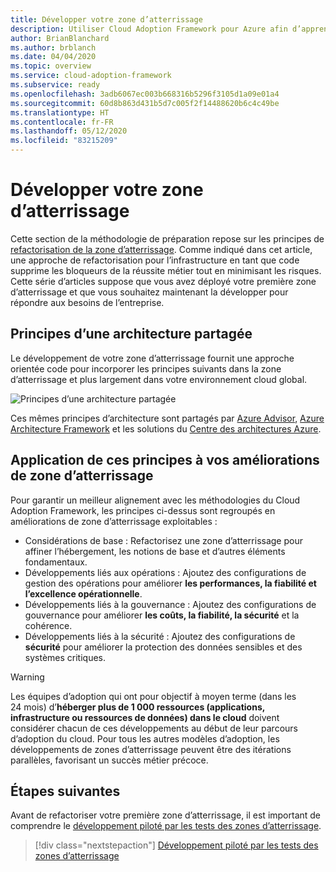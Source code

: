 ```yaml
---
title: Développer votre zone d’atterrissage
description: Utiliser Cloud Adoption Framework pour Azure afin d’apprendre à développer une zone d’atterrissage.
author: BrianBlanchard
ms.author: brblanch
ms.date: 04/04/2020
ms.topic: overview
ms.service: cloud-adoption-framework
ms.subservice: ready
ms.openlocfilehash: 3adb6067ec003b668316b5296f3105d1a09e01a4
ms.sourcegitcommit: 60d8b863d431b5d7c005f2f14488620b6c4c49be
ms.translationtype: HT
ms.contentlocale: fr-FR
ms.lasthandoff: 05/12/2020
ms.locfileid: "83215209"
---
```

# <a name="expand-your-landing-zone"></a>Développer votre zone d’atterrissage

Cette section de la méthodologie de préparation repose sur les principes de [refactorisation de la zone d’atterrissage](../landing-zone/refactor.md). Comme indiqué dans cet article, une approche de refactorisation pour l’infrastructure en tant que code supprime les bloqueurs de la réussite métier tout en minimisant les risques. Cette série d’articles suppose que vous avez déployé votre première zone d’atterrissage et que vous souhaitez maintenant la développer pour répondre aux besoins de l’entreprise.

## <a name="shared-architecture-principles"></a>Principes d’une architecture partagée

Le développement de votre zone d’atterrissage fournit une approche orientée code pour incorporer les principes suivants dans la zone d’atterrissage et plus largement dans votre environnement cloud global.

![Principes d’une architecture partagée](../../_images/ready/shared-principles.png)

Ces mêmes principes d’architecture sont partagés par [Azure Advisor](https://docs.microsoft.com/azure/advisor/advisor-overview), [Azure Architecture Framework](https://docs.microsoft.com/azure/architecture/framework) et les solutions du [Centre des architectures Azure](https://docs.microsoft.com/azure/architecture).

## <a name="applying-these-principles-to-your-landing-zone-improvements"></a>Application de ces principes à vos améliorations de zone d’atterrissage

Pour garantir un meilleur alignement avec les méthodologies du Cloud Adoption Framework, les principes ci-dessus sont regroupés en améliorations de zone d’atterrissage exploitables :

- Considérations de base : Refactorisez une zone d’atterrissage pour affiner l’hébergement, les notions de base et d’autres éléments fondamentaux.
- Développements liés aux opérations : Ajoutez des configurations de gestion des opérations pour améliorer **les performances, la fiabilité et l’excellence opérationnelle**.
- Développements liés à la gouvernance : Ajoutez des configurations de gouvernance pour améliorer **les coûts, la fiabilité, la sécurité** et la cohérence.
- Développements liés à la sécurité : Ajoutez des configurations de **sécurité** pour améliorer la protection des données sensibles et des systèmes critiques.

> [!WARNING]
> Les équipes d’adoption qui ont pour objectif à moyen terme (dans les 24 mois) d’**héberger plus de 1 000 ressources (applications, infrastructure ou ressources de données) dans le cloud** doivent considérer chacun de ces développements au début de leur parcours d’adoption du cloud. Pour tous les autres modèles d’adoption, les développements de zones d’atterrissage peuvent être des itérations parallèles, favorisant un succès métier précoce.

## <a name="next-steps"></a>Étapes suivantes

Avant de refactoriser votre première zone d’atterrissage, il est important de comprendre le [développement piloté par les tests des zones d’atterrissage](./test-driven-development.md).

> [!div class="nextstepaction"]
> [Développement piloté par les tests des zones d’atterrissage](./test-driven-development.md)
